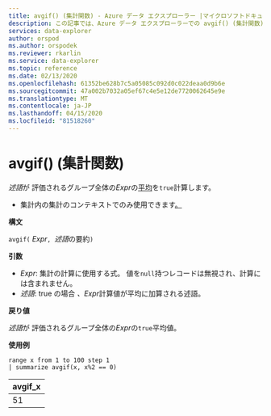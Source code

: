 ```yaml
---
title: avgif() (集計関数) - Azure データ エクスプローラー |マイクロソフトドキュメント
description: この記事では、Azure データ エクスプローラーでの avgif() (集計関数) について説明します。
services: data-explorer
author: orspod
ms.author: orspodek
ms.reviewer: rkarlin
ms.service: data-explorer
ms.topic: reference
ms.date: 02/13/2020
ms.openlocfilehash: 61352be628b7c5a05085c092d0c022deaa0d9b6e
ms.sourcegitcommit: 47a002b7032a05ef67c4e5e12de7720062645e9e
ms.translationtype: MT
ms.contentlocale: ja-JP
ms.lasthandoff: 04/15/2020
ms.locfileid: "81518260"
---
```

# <a name="avgif-aggregation-function"></a>avgif() (集計関数)

*述語*が 評価されるグループ全体の*Expr*の[平均](avg-aggfunction.md)を`true`計算します。

* 集計内の集計のコンテキストでのみ使用できます[。](summarizeoperator.md)

**構文**

`avgif(` *Expr*`, `*述語*の要約`)`

**引数**

* *Expr*: 集計の計算に使用する式。 値を`null`持つレコードは無視され、計算には含まれません。
* *述語*: true の場合 *、Expr*計算値が平均に加算される述語。

**戻り値**

*述語*が 評価されるグループ全体の*Expr*の`true`平均値。
 
**使用例**

```kusto
range x from 1 to 100 step 1
| summarize avgif(x, x%2 == 0)
```

|avgif_x|
|---|
|51|